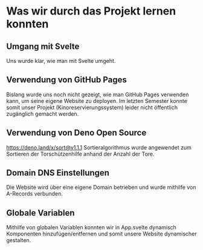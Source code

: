 # Was wir durch das Projekt lernen konnten


## Umgang mit Svelte
Uns wurde klar, wie man mit Svelte umgeht.

## Verwendung von GitHub Pages
Bislang wurde uns noch nicht gezeigt, wie man GitHub Pages verwenden kann, um seine eigene Website zu deployen. 
Im letzten Semester konnte somit unser Projekt (Kinoreservierungssystem) leider nicht öffentlich zugänglich gemacht werden.

## Verwendung von Deno Open Source 
https://deno.land/x/sort@v1.1.1
Sortieralgorithmus wurde angewendet zum Sortieren der Torschützenhilfe anhand der Anzahl der Tore.

## Domain DNS Einstellungen
Die Website wird über eine eigene Domain betrieben und wurde mithilfe von A-Records verbunden.

## Globale Variablen
Mithilfe von globalen Variablen konnten wir in App.svelte dynamisch Komponenten hinzufügen/entfernen und somit unsere Website dynamischer gestalten.